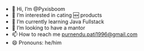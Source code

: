 - 👋 Hi, I’m @Pyxisboom
- 👀 I’m interested in cating 🆕 products
- 🌱 I’m currently learning Java Fullstack
- 💞️ I’m looking to have a mantor
- 📫 How to reach me purnendu.pati1996@gmail.com
- 😄 Pronouns: he/him


<!---
Pyxisboom/Pyxisboom is a ✨ special ✨ repository because its `README.md` (this file) appears on your GitHub profile.
You can click the Preview link to take a look at your changes.
--->
